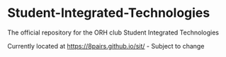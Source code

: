 # Student-Integrated-Technologies
The official repository for the ORH club Student Integrated Technologies


Currently located at https://8pairs.github.io/sit/ - Subject to change
